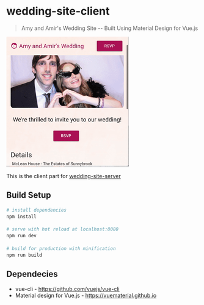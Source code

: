 # wedding-site-client

> Amy and Amir's Wedding Site -- Built Using Material Design for Vue.js

![Demo](demo.gif)

This is the client part for <a href="https://www.github.com/hellofornow/wedding-site-server">wedding-site-server</a>

## Build Setup

``` bash
# install dependencies
npm install

# serve with hot reload at localhost:8080
npm run dev

# build for production with minification
npm run build

```

## Dependecies
- vue-cli - https://github.com/vuejs/vue-cli
- Material design for Vue.js - https://vuematerial.github.io

